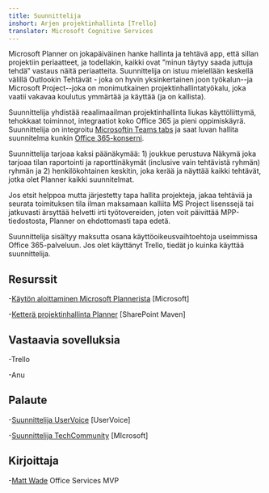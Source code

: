 ```yaml
---
title: Suunnittelija
inshort: Arjen projektinhallinta [Trello]
translator: Microsoft Cognitive Services
---
```



Microsoft Planner on jokapäiväinen hanke hallinta ja tehtävä app, että sillan projektiin periaatteet, ja todellakin, kaikki ovat ”minun täytyy saada juttuja tehdä” vastaus näitä periaatteita. Suunnittelija on istuu mielellään keskellä välillä Outlookin Tehtävät - joka on hyvin yksinkertainen joon työkalun--ja Microsoft Project--joka on monimutkainen projektinhallintatyökalu, joka vaatii vakavaa koulutus ymmärtää ja käyttää (ja on kallista). 

Suunnittelija yhdistää reaalimaailman projektinhallinta liukas käyttöliittymä, tehokkaat toiminnot, integraatiot koko Office 365 ja pieni oppimiskäyrä. Suunnittelija on integroitu [Microsoftin Teams tabs](https://blogs.technet.microsoft.com/skypehybridguy/2017/08/30/microsoft-teams-using-planner-to-stay-organized/) ja saat luvan hallita suunnitelma kunkin [Office 365-konserni](http://icsh.pt/O365groups).

Suunnittelija tarjoaa kaksi päänäkymää: 1) joukkue perustuva Näkymä joka tarjoaa tilan raportointi ja raporttinäkymät (inclusive vain tehtävistä ryhmän) ryhmän ja 2) henkilökohtainen keskitin, joka kerää ja näyttää kaikki tehtävät, jotka olet Planner kaikki suunnitelmat.

Jos etsit helppoa mutta järjestetty tapa hallita projekteja, jakaa tehtäviä ja seurata toimituksen tila ilman maksamaan kalliita MS Project lisenssejä tai jatkuvasti ärsyttää helvetti irti työtovereiden, joten voit päivittää MPP-tiedostosta, Planner on ehdottomasti tapa edetä.

Suunnittelija sisältyy maksutta osana käyttöoikeusvaihtoehtoja useimmissa Office 365-palveluun. Jos olet käyttänyt Trello, tiedät jo kuinka käyttää suunnittelija.

Resurssit
---------

-[Käytön aloittaminen Microsoft Plannerista](https://support.office.com/en-us/article/Microsoft-Planner-help-4a9a13c6-3adf-4a60-a6fc-15c0b15e16fc?ui=en-US&rs=en-US&ad=US)
    \[Microsoft\]

-[Ketterä projektinhallinta Planner](https://sharepointmaven.com/how-to-use-microsoft-planner-for-agile-and-scrum-projects/)
    \[SharePoint Maven\]

Vastaavia sovelluksia
--------------------

-Trello

-Anu

Palaute
---------

-[Suunnittelija UserVoice](https://planner.uservoice.com/forums/330525-microsoft-planner-feedback-forum)
    \[UserVoice\]

-[Suunnittelija TechCommunity](https://techcommunity.microsoft.com/t5/Planner/ct-p/Planner)
    \[MIcrosoft\]

Kirjoittaja
---------

-[Matt Wade](https://www.linkedin.com/in/thatmattwade/) Office Services MVP



